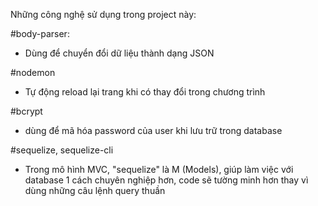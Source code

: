 Những công nghệ sử dụng trong project này:

#body-parser:
 - Dùng để chuyển đổi dữ liệu thành dạng JSON

#nodemon
 - Tự động reload lại trang khi có thay đổi trong chương trình

#bcrypt
 - dùng để mã hóa password của user khi lưu trữ trong database

#sequelize, sequelize-cli
 - Trong mô hình MVC, "sequelize" là M (Models), giúp làm việc với database 1 cách chuyên nghiệp hơn,
   code sẽ tường minh hơn thay vì dùng những câu lệnh query thuần